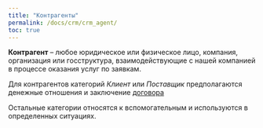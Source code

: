 ```yaml
---
title: "Контрагенты"
permalink: /docs/crm/crm_agent/
toc: true
---
```


**Контрагент** – любое юридическое или физическое лицо, компания,
организация или госструктура, взаимодействующие с нашей компанией в процессе
оказания услуг по заявкам.

Для контрагентов категорий *Клиент* или *Поставщик* предполагаются денежные
отношения и заключение [договора](https://docs.arctl.ru/docs/crm/crm_contract/)

Остальные категории относятся к вспомогательным и используются в определенных 
ситуациях.
